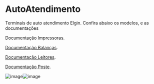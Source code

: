 # AutoAtendimento
Terminais de auto atendimento Elgin. Confira abaixo os modelos, e as documentações

[Documentação Impressoras](https://github.com/ElginDeveloperCommunity/Impressoras/tree/master/Impressoras%20N%C3%A3o%20Fiscais). 

[Documentação Balanças](https://github.com/ElginDeveloperCommunity/Equipamentos/tree/master/Elgin/Balan%C3%A7a).

[Documentação Leitores](https://github.com/ElginDeveloperCommunity/Equipamentos/tree/master/Elgin/Leitores%20Fixos/EL8600/Documenta%C3%A7%C3%A3o).

[Documentação Poste](https://github.com/ElginDeveloperCommunity/AutoAtendimento/tree/master/Elgin/Self%20Checkout%20Lumiere/Bibliotecas).

![image](https://github.com/user-attachments/assets/7ad28ffc-36e9-4d1e-870c-d0e438964caf)![image](https://github.com/user-attachments/assets/2d84c556-9a42-4f06-9eed-3ffed203ecb0)

